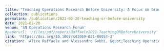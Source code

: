 ```yaml
---
title: "Teaching Operations Research Before University: A Focus on Grades 9–12"
collection: publications
permalink: /publication/2021-02-20-teaching-or-before-university
date: 2021-02-20
venue: 'SN Operations Research Forum'
#paperurl: '/files/pdf/papers/Raffaele2021-TeachingORBeforeUniversity'
link: 'https://doi.org/10.1007/s43069-021-00054-3'
citation: 'Alice Raffaele and Alessandro Gobbi. &quot;Teaching Operations Research Before University: A Focus on Grades 9–12&quot;. <i>SN Operations Research Forum</i>, volume 2, page 13, 2021.'
---
```

